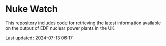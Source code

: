 # Nuke Watch

This repository includes code for retrieving the latest information available on the output of EDF nuclear power plants in the UK.

Last updated: 2024-07-13 06:17
